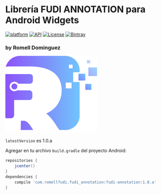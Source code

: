 # Librería FUDI ANNOTATION para Android Widgets 

 [![platform](https://img.shields.io/badge/platform-android-brightgreen.svg)](https://developer.android.com/index.html)
 [![API](https://img.shields.io/badge/API-17%2B-brightgreen.svg?style=flat)](https://android-arsenal.com/api?level=17)
 [![License](https://img.shields.io/badge/license-Apache%202.0-blue.svg)](https://github.com/romellfudi/FudiAnnotation/blob/master/LICENSE)
 [![Bintray](https://img.shields.io/bintray/v/romllz489/maven/fudi-annotation.svg)](https://bintray.com/romllz489/maven/fudi-annotation)

### by Romell Dominguez
[![](snapshot/icono.png)](https://www.romellfudi.com/)

`latestVersion` es 1.0.a

Agregar en tu archivo `build.gradle` del proyecto Android:

```gradle
repositories {
    jcenter()
}
dependencies {
    compile 'com.romellfudi.fudi_annotation:fudi-annotation:1.0.a'
}
```

<style>
img[src*='#center'] { 
    width:500px;
    display: block;
    margin: auto;
}
img[src*='#gif'] { 
    width:200px;
    display: block;
    margin: auto;
}
</style>